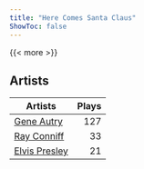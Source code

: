 ```yaml
---
title: "Here Comes Santa Claus"
ShowToc: false
---
```


{{< more >}}

## Artists
Artists | Plays 
----- | -----: 
[Gene Autry](/artists/gene-autry-1800) | 127
[Ray Conniff](/artists/ray-conniff-104848) | 33
[Elvis Presley](/artists/elvis-presley-1014) | 21

